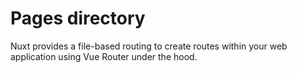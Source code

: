 # Pages directory

Nuxt provides a file-based routing to create routes within your web application using Vue Router under the hood.